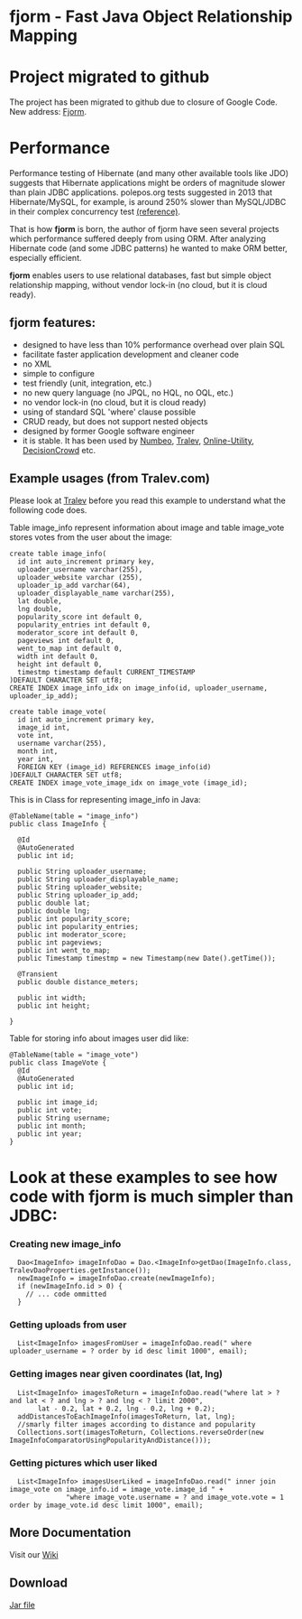 # fjorm - Fast Java Object Relationship Mapping #

# Project migrated to github #

The project has been migrated to github due to closure of Google Code. New address:
[Fjorm](https://github.com/mladenadamovic/fjorm).

# Performance #

Performance testing of Hibernate (and many other available tools like JDO) suggests that Hibernate applications might be orders of magnitude slower than plain JDBC applications. polepos.org tests suggested in 2013 that Hibernate/MySQL, for example, is around 250% slower than MySQL/JDBC in their complex concurrency test [(reference)](http://polepos.sourceforge.net/results/PolePositionClientServer.pdf).

That is how **fjorm** is born, the author of fjorm have seen several projects which performance suffered deeply from using ORM. After analyzing Hibernate code (and some JDBC patterns) he wanted to make ORM better, especially efficient.

**fjorm** enables users to use relational databases, fast but simple object relationship mapping, without vendor lock-in (no cloud, but it is cloud ready).

## fjorm features: ##
  * designed to have less than 10% performance overhead over plain SQL
  * facilitate faster application development and cleaner code
  * no XML
  * simple to configure
  * test friendly (unit, integration, etc.)
  * no new query language (no JPQL, no HQL, no OQL, etc.)
  * no vendor lock-in (no cloud, but it is cloud ready)
  * using of standard SQL 'where' clause possible
  * CRUD ready, but does not support nested objects
  * designed by former Google software engineer
  * it is stable. It has been used by [Numbeo](http://www.numbeo.com), [Tralev](http://www.tralev.com), [Online-Utility](http://www.online-utility.org), [DecisionCrowd](http://www.decisioncrowd.com) etc.


## Example usages (from Tralev.com) ##

Please look at [Tralev](http://www.tralev.com) before you read this example to understand what the following code does.

Table image\_info represent information about image and table image\_vote stores votes from the user about the image:
```
create table image_info(
  id int auto_increment primary key,
  uploader_username varchar(255),
  uploader_website varchar (255),
  uploader_ip_add varchar(64),
  uploader_displayable_name varchar(255),
  lat double,
  lng double,
  popularity_score int default 0,
  popularity_entries int default 0,
  moderator_score int default 0,
  pageviews int default 0,
  went_to_map int default 0,
  width int default 0,
  height int default 0,
  timestmp timestamp default CURRENT_TIMESTAMP
)DEFAULT CHARACTER SET utf8;
CREATE INDEX image_info_idx on image_info(id, uploader_username, uploader_ip_add);

create table image_vote(
  id int auto_increment primary key,
  image_id int,
  vote int,
  username varchar(255),
  month int,
  year int,   
  FOREIGN KEY (image_id) REFERENCES image_info(id)
)DEFAULT CHARACTER SET utf8;
CREATE INDEX image_vote_image_idx on image_vote (image_id);
```

This is in Class for representing image\_info in Java:
```
@TableName(table = "image_info")
public class ImageInfo {

  @Id
  @AutoGenerated
  public int id;

  public String uploader_username;
  public String uploader_displayable_name;
  public String uploader_website;
  public String uploader_ip_add;
  public double lat;
  public double lng;
  public int popularity_score;
  public int popularity_entries;
  public int moderator_score;
  public int pageviews;
  public int went_to_map;
  public Timestamp timestmp = new Timestamp(new Date().getTime());
  
  @Transient
  public double distance_meters;

  public int width;
  public int height;

}
```

Table for storing info about images user did like:
```
@TableName(table = "image_vote")
public class ImageVote {
  @Id
  @AutoGenerated
  public int id;

  public int image_id;
  public int vote;
  public String username;
  public int month;
  public int year;
}

```

# Look at these examples to see how code with fjorm is much simpler than JDBC: #

### Creating new image\_info ###
```
  Dao<ImageInfo> imageInfoDao = Dao.<ImageInfo>getDao(ImageInfo.class, TralevDaoProperties.getInstance());
  newImageInfo = imageInfoDao.create(newImageInfo);
  if (newImageInfo.id > 0) {
    // ... code ommitted
  }
```

### Getting uploads from user ###
```
  List<ImageInfo> imagesFromUser = imageInfoDao.read(" where uploader_username = ? order by id desc limit 1000", email);
```

### Getting images near given coordinates (lat, lng) ###
```
  List<ImageInfo> imagesToReturn = imageInfoDao.read("where lat > ? and lat < ? and lng > ? and lng < ? limit 2000", 
       lat - 0.2, lat + 0.2, lng - 0.2, lng + 0.2);
  addDistancesToEachImageInfo(imagesToReturn, lat, lng);
  //smarly filter images according to distance and popularity
  Collections.sort(imagesToReturn, Collections.reverseOrder(new ImageInfoComparatorUsingPopularityAndDistance()));
```



### Getting pictures which user liked ###
```
  List<ImageInfo> imagesUserLiked = imageInfoDao.read(" inner join image_vote on image_info.id = image_vote.image_id " + 
              "where image_vote.username = ? and image_vote.vote = 1 order by image_vote.id desc limit 1000", email);
```

## More Documentation ##
Visit our [Wiki](https://code.google.com/p/fjorm/w/)

## Download ##
[Jar file](https://code.google.com/p/fjorm/source/browse/dist/fjorm.jar)